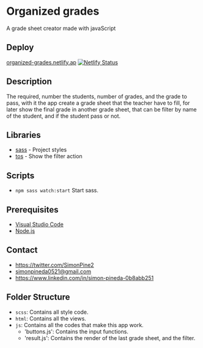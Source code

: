 # Organized grades

A grade sheet creator made with javaScript

## Deploy

[organized-grades.netlify.ap](https://organized-grades.netlify.app)
[![Netlify Status](https://api.netlify.com/api/v1/badges/a253097a-2925-4d33-bb21-7eb6cf663ab0/deploy-status)](https://app.netlify.com/sites/organized-grades/deploys)

## Description

The required, number the students, number of grades, and the grade to pass, with it the app create a grade sheet that the teacher have to fill, for later show the final grade in another grade sheet, that can be filter by name of the student, and if the student pass or not.

## Libraries

- [sass] - Project styles
- [tos] - Show the filter action

## Scripts

- `npm sass watch:start`
    Start sass.

## Prerequisites

- [Visual Studio Code](https://code.visualstudio.com/)
- [Node.js](https://nodejs.org)

## Contact

- https://twitter.com/SimonPine2
- simonpineda0521@gmail.com
- https://www.linkedin.com/in/simon-pineda-0b8abb251

## Folder Structure

- `scss`: Contains all style code.
- `html`: Contains all the views.
- `js`: Contains all the codes that make this app work.
    - 'buttons.js': Contains the input functions.
    - 'result.js': Contains the render of the last grade sheet, and the filter.

[deploy]: https://simonpine-design.netlify.app/
[status]: https://api.netlify.com/api/v1/badges/a253097a-2925-4d33-bb21-7eb6cf663ab0/deploy-status
[netlify]: https://app.netlify.com/sites/simonpine-design/deploys
[sass]: https://sass-lang.com/
[tos]: https://apvarun.github.io/toastify-js/
